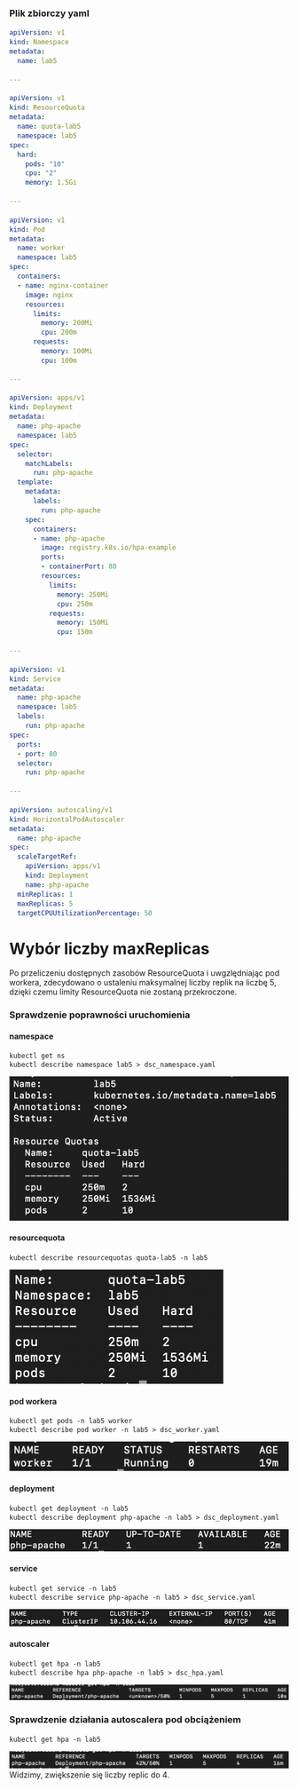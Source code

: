 ### Plik zbiorczy yaml
```yaml
apiVersion: v1
kind: Namespace
metadata:
  name: lab5

---

apiVersion: v1
kind: ResourceQuota
metadata:
  name: quota-lab5
  namespace: lab5
spec:
  hard:
    pods: "10"
    cpu: "2"
    memory: 1.5Gi

---

apiVersion: v1
kind: Pod
metadata:
  name: worker
  namespace: lab5
spec:
  containers:
  - name: nginx-container
    image: nginx
    resources:
      limits:
        memory: 200Mi
        cpu: 200m
      requests:
        memory: 100Mi
        cpu: 100m

---

apiVersion: apps/v1
kind: Deployment
metadata:
  name: php-apache
  namespace: lab5
spec:
  selector:
    matchLabels:
      run: php-apache
  template:
    metadata:
      labels:
        run: php-apache
    spec:
      containers:
      - name: php-apache
        image: registry.k8s.io/hpa-example
        ports:
        - containerPort: 80
        resources:
          limits:
            memory: 250Mi 
            cpu: 250m
          requests:
            memory: 150Mi 
            cpu: 150m

---

apiVersion: v1
kind: Service
metadata:
  name: php-apache
  namespace: lab5 
  labels:
    run: php-apache
spec:
  ports:
  - port: 80
  selector:
    run: php-apache

---

apiVersion: autoscaling/v1
kind: HorizontalPodAutoscaler
metadata:
  name: php-apache
spec:
  scaleTargetRef:
    apiVersion: apps/v1
    kind: Deployment
    name: php-apache
  minReplicas: 1
  maxReplicas: 5
  targetCPUUtilizationPercentage: 50

```

# Wybór liczby maxReplicas
Po przeliczeniu dostępnych zasobów ResourceQuota i uwgzlędniając pod workera, zdecydowano o ustaleniu maksymalnej liczby replik na liczbę 5, dzięki czemu limity ResourceQuota nie zostaną przekroczone.

### Sprawdzenie poprawności uruchomienia
#### namespace
```
kubectl get ns
kubectl describe namespace lab5 > dsc_namespace.yaml
```
![get_ns](screens/get_ns.png)

#### resourcequota
```
kubectl describe resourcequotas quota-lab5 -n lab5
```
![get_rq](screens/get_rq.png)

#### pod workera
```
kubectl get pods -n lab5 worker
kubectl describe pod worker -n lab5 > dsc_worker.yaml
```
![get_worker](screens/get_worker.png)

#### deployment
```
kubectl get deployment -n lab5
kubectl describe deployment php-apache -n lab5 > dsc_deployment.yaml
```
![get_depl](screens/get_depl.png)

#### service
```
kubectl get service -n lab5
kubectl describe service php-apache -n lab5 > dsc_service.yaml
```
![get_s](screens/get_s.png)

#### autoscaler
```
kubectl get hpa -n lab5
kubectl describe hpa php-apache -n lab5 > dsc_hpa.yaml
```
![get_hpa](screens/get_hpa.png)


### Sprawdzenie działania autoscalera pod obciążeniem
```
kubectl get hpa -n lab5
```
![get_hpa_load](screens/get_hpa_load.png)
Widzimy, zwiększenie się liczby replic do 4.
